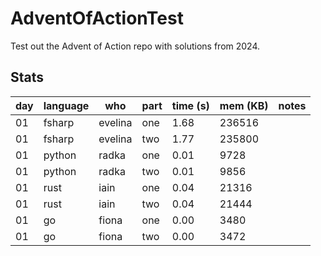 # AdventOfActionTest

Test out the Advent of Action repo with solutions from 2024.

## Stats

| day | language | who | part | time (s) | mem (KB) | notes |
| --- | --- | --- | --- | --- | --- | --- |
| 01 | fsharp | evelina | one | 1.68 | 236516 |  |
| 01 | fsharp | evelina | two | 1.77 | 235800 |  |
| 01 | python | radka | one | 0.01 | 9728 |  |
| 01 | python | radka | two | 0.01 | 9856 |  |
| 01 | rust | iain | one | 0.04 | 21316 |  |
| 01 | rust | iain | two | 0.04 | 21444 |  |
| 01 | go | fiona | one | 0.00 | 3480 |  |
| 01 | go | fiona | two | 0.00 | 3472 |  |
